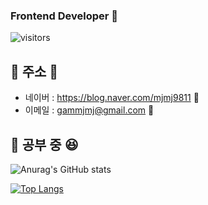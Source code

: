 ### Frontend Developer 👋

<!--
**GAMMJ/GAMMJ** is a ✨ _special_ ✨ repository because its `README.md` (this file) appears on your GitHub profile.

Here are some ideas to get you started:

- 🔭 I’m currently working on ...
- 🌱  I’m currently learning ...
- 👯 I’m looking to collaborate on ...
- 🤔 I’m looking for help with ...
- 💬 Ask me about ...
- 📫 How to reach me: ...
- 😄 Pronouns: ...
- ⚡ Fun fact: ...
-->
![visitors](https://komarev.com/ghpvc/?username=GAMMJ)

## 🎵 주소 🤪

<!--
<a href="https://GAMMJ.github.io/">
    <img src = "https://img.shields.io/badge/MY%20BLOG-yellow?&style=flat&logo=github&logoColor=black" style="height : auto; margin-right : 2px;"/>
</a>
<a href="https://www.youtube.com/channel/UCh2PUxXthHJtfnh03z4pV-Q">
    <img src ="https://img.shields.io/badge/YouTube%20-%23FF0000.svg?&style=flat&logo=YouTube&logoColor=white" style="height : auto;"/>
</a>
-->

- 네이버 : <https://blog.naver.com/mjmj9811> 🌱
- 이메일 : <gammjmj@gmail.com> 🌱

## 🎵 공부 중 😆

![Anurag's GitHub stats](https://github-readme-stats.vercel.app/api?username=GAMMJ&show_icons=true&theme=radical)

<!--![image](https://media.giphy.com/media/fb4haewhv8ttpwpfMw/giphy.gif)-->

[![Top Langs](https://github-readme-stats.vercel.app/api/top-langs/?username=GAMMJ&layout=compact)](https://github.com/GAMMJ/github-readme-stats)
